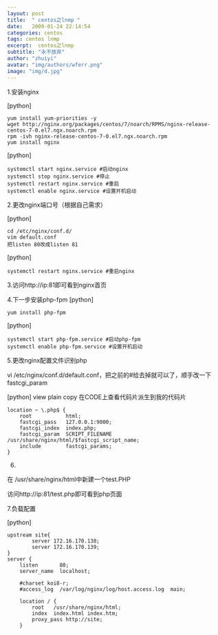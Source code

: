 ```yaml
---
layout: post
title:  " centos之lnmp "
date:   2009-01-24 22:14:54
categories: centos
tags: centos lnmp
excerpt:  centos之lnmp 
subtitle: "永不放弃"
author: "zhuiyi"
avatar: "img/authors/wferr.png"
image: "img/d.jpg"
---
```


1.安装nginx

[python] 

    yum install yum-priorities -y  
    wget http://nginx.org/packages/centos/7/noarch/RPMS/nginx-release-centos-7-0.el7.ngx.noarch.rpm  
    rpm -ivh nginx-release-centos-7-0.el7.ngx.noarch.rpm  
    yum install nginx  


[python] 

    systemctl start nginx.service #启动nginx  
    systemctl stop nginx.service #停止  
    systemctl restart nginx.service #重启  
    systemctl enable nginx.service #设置开机启动   


2.更改nginx端口号（根据自己需求）

[python] 

    cd /etc/nginx/conf.d/  
    vim default.conf  
    把listen 80改成listen 81  

[python] 

    systemctl restart nginx.service #重启nginx  

3.访问http://ip:81即可看到nginx首页

4.下一步安装php-fpm
[python] 

    yum install php-fpm  

[python] 

    systemctl start php-fpm.service #启动php-fpm  
    systemctl enable php-fpm.service #设置开机启动  


5.更改nginx配置文件识别php

 vi /etc/nginx/conf.d/default.conf，把之前的#给去掉就可以了，顺手改一下fastcgi_param

[python] view plain copy
在CODE上查看代码片派生到我的代码片

    location ~ \.php$ {  
        root           html;  
        fastcgi_pass   127.0.0.1:9000;  
        fastcgi_index  index.php;  
        fastcgi_param  SCRIPT_FILENAME  /usr/share/nginx/html/$fastcgi_script_name;  
        include        fastcgi_params;  
    }  


6.

在 /usr/share/nginx/html中新建一个test.PHP  <?php echo 123;?>

访问http://ip:81/test.php即可看到php页面


7.负载配置

[python] 

    upstream site{  
            server 172.16.170.138;  
            server 172.16.170.139;  
    }  
    server {  
        listen       80;  
        server_name  localhost;  
      
        #charset koi8-r;  
        #access_log  /var/log/nginx/log/host.access.log  main;  
      
        location / {  
            root   /usr/share/nginx/html;  
            index  index.html index.htm;  
            proxy_pass http://site;  
        }  